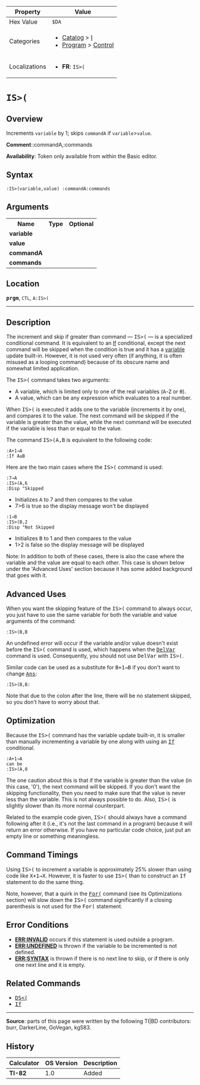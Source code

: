 | Property      | Value |
|---------------|-------|
| Hex Value     | `$DA`|
| Categories    | <ul><li>[Catalog](<../categories/Catalog.md>) > [I](<../categories/Catalog.md#I>)</li><li>[Program](<../categories/Program.md>) > [Control](<../categories/Program.md#Control>)</li></ul> |
| Localizations | <ul><li><b>FR</b>: `IS>(`</li></ul> |

# `IS>(`

## Overview
Increments `variable` by 1; skips `commandA` if `variable`>`value`.

<b>Comment</b>::commandA,:commands

<b>Availability</b>: Token only available from within the Basic editor.

## Syntax
`:IS>(variable,value) :commandA:commands`

## Arguments
<table>
<tr><th>Name</th><th>Type</th><th>Optional</th></tr>

<tr><td><b>variable</b></td><td></td><td></td></tr>

<tr><td><b>value</b></td><td></td><td></td></tr>

<tr><td><b>commandA</b></td><td></td><td></td></tr>

<tr><td><b>commands</b></td><td></td><td></td></tr>

</table>

## Location
<tt><kbd><b>prgm</b></kbd></tt>, `CTL`, `A:IS>(`
<hr>

## Description

The increment and skip if greater than command — <tt>IS&gt;(</tt> — is a specialized conditional command. It is equivalent to an [If](If.md) conditional, except the next command will be skipped when the condition is true and it has a [variable](variables) update built-in. However, it is not used very often (if anything, it is often misused as a looping command) because of its obscure name and somewhat limited application.

The <tt>IS&gt;(</tt> command takes two arguments:

*   A variable, which is limited only to one of the real variables (<tt>A</tt>-<tt>Z</tt> or <tt>θ</tt>).
*   A value, which can be any expression which evaluates to a real number.

When <tt>IS&gt;(</tt> is executed it adds one to the variable (increments it by one), and compares it to the value. The next command will be skipped if the variable is greater than the value, while the next command will be executed if the variable is less than or equal to the value.

The command <tt>IS&gt;(A,B</tt> is equivalent to the following code:

```ti-basic
:A+1→A
:If A≤B
```

Here are the two main cases where the <tt>IS&gt;(</tt> command is used:

```ti-basic
:7→A
:IS>(A,6
:Disp "Skipped
```

*   Initializes <tt>A</tt> to 7 and then compares to the value
*   7>6 is true so the display message won't be displayed

```ti-basic
:1→B
:IS>(B,2
:Disp "Not Skipped
```

*   Initializes <tt>B</tt> to 1 and then compares to the value
*   1>2 is false so the display message will be displayed

Note: In addition to both of these cases, there is also the case where the variable and the value are equal to each other. This case is shown below under the 'Advanced Uses' section because it has some added background that goes with it.

## Advanced Uses

When you want the skipping feature of the <tt>IS&gt;(</tt> command to always occur, you just have to use the same variable for both the variable and value arguments of the command:

```ti-basic
:IS>(B,B
```

An undefined error will occur if the variable and/or value doesn't exist before the <tt>IS&gt;(</tt> command is used, which happens when the <tt><a href="DelVar.md">DelVar</a></tt> command is used. Consequently, you should not use <tt>DelVar</tt> with <tt>IS&gt;(</tt>.

Similar code can be used as a substitute for <tt>B+1→B</tt> if you don't want to change <tt><a href="Ans.md">Ans</a></tt>:

```ti-basic
:IS>(B,B:
```

  
Note that due to the colon after the line, there will be no statement skipped, so you don't have to worry about that.

## Optimization

Because the <tt>IS&gt;(</tt> command has the variable update built-in, it is smaller than manually incrementing a variable by one along with using an <tt><a href="If.md">If</a></tt> conditional.

```ti-basic
:A+1→A
can be
:IS>(A,0
```

The one caution about this is that if the variable is greater than the value (in this case, '0'), the next command will be skipped. If you don't want the skipping functionality, then you need to make sure that the value is never less than the variable. This is not always possible to do. Also, <tt>IS&gt;(</tt> is slightly slower than its more normal counterpart.

Related to the example code given, <tt>IS&gt;(</tt> should always have a command following after it (i.e., it's not the last command in a program) because it will return an error otherwise. If you have no particular code choice, just put an empty line or something meaningless.

## Command Timings

Using <tt>IS&gt;(</tt> to increment a variable is approximately 25% slower than using code like <tt>X+1→X</tt>. However, it is faster to use <tt>IS&gt;(</tt> than to construct an <tt>If</tt> statement to do the same thing.

Note, however, that a quirk in the <tt><a href="For(.md">For(</a></tt> command (see its Optimizations section) will slow down the <tt>IS&gt;(</tt> command significantly if a closing parenthesis is not used for the <tt>For(</tt> statement.

## Error Conditions

*   **[ERR:INVALID](errors#invalid)** occurs if this statement is used outside a program.
*   **[ERR:UNDEFINED](errors#undefined)** is thrown if the variable to be incremented is not defined.
*   **[ERR:SYNTAX](errors#syntax)** is thrown if there is no next line to skip, or if there is only one next line and it is empty.

## Related Commands

*   <tt><a href="DS&lt;(.md">DS&lt;(</a></tt>
*   <tt><a href="If.md">If</a></tt>

* * *

**Source**: parts of this page were written by the following TI|BD contributors: burr, DarkerLine, GoVegan, kg583.

## History
| Calculator | OS Version | Description |
|------------|------------|-------------|
| <b>TI-82</b> | 1.0 | Added |


